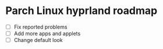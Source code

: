 # Parch Linux hyprland roadmap

- [ ] Fix reported problems
- [ ] Add more apps and applets 
- [ ] Change default look